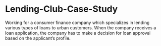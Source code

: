 # Lending-Club-Case-Study
Working for a consumer finance company which specializes in lending various types of loans to urban customers. When the company receives a loan application, the company has to make a decision for loan approval based on the applicant’s profile.
